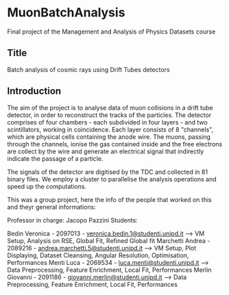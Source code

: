 # MuonBatchAnalysis
Final project of the Management and Analysis of Physics Datasets course

## Title
Batch analysis of cosmic rays using Drift Tubes detectors

## Introduction

The aim of the project is to analyse data of muon collisions in a drift tube detector, in order to reconstruct the tracks of the particles. The detector comprises of four chambers - each subdivided in four layers - and two scintillators, working in coincidence. Each layer consists of 8 "channels", which are physical cells containing the anode wire. The muons, passing through the channels, ionise the gas contained inside and the free electrons are collect by the wire and generate an electrical signal that indirectly indicate the passage of a particle.

The signals of the detector are digitised by the TDC and collected in 81 binary files.
We employ a cluster to parallelise the analysis operations and speed up the computations.

This was a group project, here the info of the people that worked on this and theyr general informations:


Professor in charge: Jacopo Pazzini
Students:

Bedin Veronica - 2097013 - veronica.bedin.1@studenti.unipd.it
⟶ VM Setup, Analysis on RSE, Global Fit, Refined Global fit
Marchetti Andrea - 2089216 - andrea.marchetti.5@studenti.unipd.it
⟶ VM Setup, Plot Displaying, Dataset Cleansing, Angular Resolution, Optimisation, Performances
Menti Luca - 2069534 - luca.menti@studenti.unipd.it
⟶ Data Preprocessing, Feature Enrichment, Local Fit, Performances
Merlin Giovanni - 2091186 - giovanni.merlin@studenti.unipd.it
⟶ Data Preprocessing, Feature Enrichment, Local Fit, Performances
